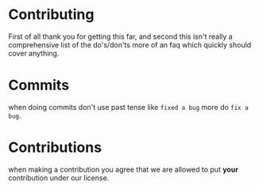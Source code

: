# Contributing
First of all thank you for getting this far, and second this isn't really a comprehensive list of the do's/don'ts 
more of an faq which quickly should cover anything.

# Commits
when doing commits don't use past tense like `fixed a bug` more do `fix a bug`.

# Contributions
when making a contribution you agree that we are allowed to put **your** contribution under our license.
